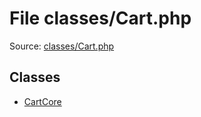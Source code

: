 File classes/Cart.php
=========

Source: [classes/Cart.php](https://github.com/PrestaShop/PrestaShop/blob/1.5.6.0/classes/Cart.php)


Classes
-------

* [CartCore](class.CartCore.md)

